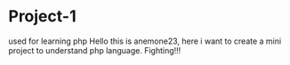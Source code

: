 # Project-1
used for learning php
Hello this is anemone23, here i want to create a mini project to understand php language. 
Fighting!!!
